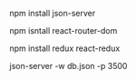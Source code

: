 npm install json-server

npm isntall react-router-dom

npm install redux react-redux

json-server -w db.json -p 3500

